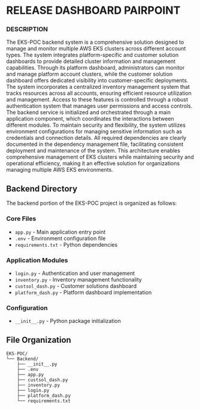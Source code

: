 # RELEASE DASHBOARD PAIRPOINT

### DESCRIPTION

The EKS-POC backend system is a comprehensive solution designed to manage and monitor multiple AWS EKS clusters across different account types. The system integrates platform-specific and customer solution dashboards to provide detailed cluster information and management capabilities. Through its platform dashboard, administrators can monitor and manage platform account clusters, while the customer solution dashboard offers dedicated visibility into customer-specific deployments.
The system incorporates a centralized inventory management system that tracks resources across all accounts, ensuring efficient resource utilization and management. Access to these features is controlled through a robust authentication system that manages user permissions and access controls. The backend service is initialized and orchestrated through a main application component, which coordinates the interactions between different modules.
To maintain security and flexibility, the system utilizes environment configurations for managing sensitive information such as credentials and connection details. All required dependencies are clearly documented in the dependency management file, facilitating consistent deployment and maintenance of the system.
This architecture enables comprehensive management of EKS clusters while maintaining security and operational efficiency, making it an effective solution for organizations managing multiple AWS EKS environments.

## Backend Directory

The backend portion of the EKS-POC project is organized as follows:

### Core Files
- `app.py` - Main application entry point
- `.env` - Environment configuration file
- `requirements.txt` - Python dependencies

### Application Modules
- `login.py` - Authentication and user management
- `inventory.py` - Inventory management functionality
- `custsol_dash.py` - Customer solutions dashboard
- `platform_dash.py` - Platform dashboard implementation

### Configuration
- `__init__.py` - Python package initialization

## File Organization

```
EKS-POC/
└── Backend/
    ├── __init__.py
    ├── .env
    ├── app.py
    ├── custsol_dash.py
    ├── inventory.py
    ├── login.py
    ├── platform_dash.py
    └── requirements.txt
```
